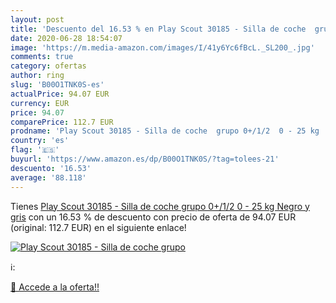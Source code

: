 ```yaml
---
layout: post
title: 'Descuento del 16.53 % en Play Scout 30185 - Silla de coche  grupo'
date: 2020-06-28 18:54:07
image: 'https://m.media-amazon.com/images/I/41y6Yc6fBcL._SL200_.jpg'
comments: true
category: ofertas
author: ring
slug: 'B00O1TNK0S-es'
actualPrice: 94.07 EUR
currency: EUR
price: 94.07
comparePrice: 112.7 EUR
prodname: 'Play Scout 30185 - Silla de coche  grupo 0+/1/2  0 - 25 kg   Negro y gris'
country: 'es'
flag: '🇪🇸'
buyurl: 'https://www.amazon.es/dp/B00O1TNK0S/?tag=tolees-21'
descuento: '16.53'
average: '88.118'
---
```


Tienes [Play Scout 30185 - Silla de coche  grupo 0+/1/2  0 - 25 kg   Negro y gris](https://www.amazon.es/dp/B00O1TNK0S/?tag=tolees-21) con un 16.53 % de descuento con precio de oferta de 94.07 EUR (original: 112.7 EUR) en el siguiente enlace!

[![Play Scout 30185 - Silla de coche  grupo](https://m.media-amazon.com/images/I/41y6Yc6fBcL._SL200_.jpg)](https://www.amazon.es/dp/B00O1TNK0S/?tag=tolees-21)

ℹ️:


[🛒 Accede a la oferta!!](https://www.amazon.es/dp/B00O1TNK0S/?tag=tolees-21)

